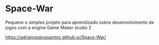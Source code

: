 # Space-War
Pequeno e simples projeto para aprendizado sobre desenvolvimento de jogos com a engine Game Maker studio 2

https://adrianopaivasantos.github.io/Space-War/
